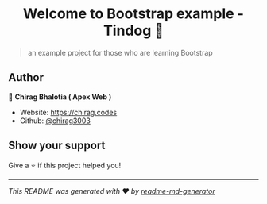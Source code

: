 <h1 align="center">Welcome to Bootstrap example - Tindog 👋</h1>
<p>
</p>

> an example project for those who are learning Bootstrap

## Author

👤 **Chirag Bhalotia ( Apex Web )**

* Website: https://chirag.codes
* Github: [@chirag3003](https://github.com/chirag3003)

## Show your support

Give a ⭐️ if this project helped you!

***
_This README was generated with ❤️ by [readme-md-generator](https://github.com/kefranabg/readme-md-generator)_
